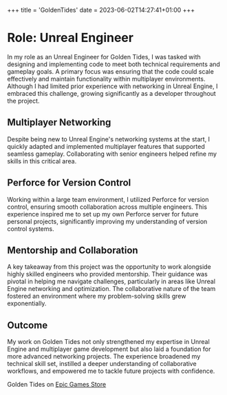 +++
title = 'GoldenTides'
date = 2023-06-02T14:27:41+01:00
+++

# Role: Unreal Engineer

In my role as an Unreal Engineer for Golden Tides, I was tasked with designing and implementing code to meet both technical requirements and gameplay goals. A primary focus was ensuring that the code could scale effectively and maintain functionality within multiplayer environments. Although I had limited prior experience with networking in Unreal Engine, I embraced this challenge, growing significantly as a developer throughout the project.

## Multiplayer Networking
 Despite being new to Unreal Engine's networking systems at the start, I quickly adapted and implemented multiplayer features that supported seamless gameplay. Collaborating with senior engineers helped refine my skills in this critical area.

## Perforce for Version Control
 Working within a large team environment, I utilized Perforce for version control, ensuring smooth collaboration across multiple engineers. This experience inspired me to set up my own Perforce server for future personal projects, significantly improving my understanding of version control systems.

## Mentorship and Collaboration 
 A key takeaway from this project was the opportunity to work alongside highly skilled engineers who provided mentorship. Their guidance was pivotal in helping me navigate challenges, particularly in areas like Unreal Engine networking and optimization. The collaborative nature of the team fostered an environment where my problem-solving skills grew exponentially.

## Outcome
My work on Golden Tides not only strengthened my expertise in Unreal Engine and multiplayer game development but also laid a foundation for more advanced networking projects. The experience broadened my technical skill set, instilled a deeper understanding of collaborative workflows, and empowered me to tackle future projects with confidence.

Golden Tides on [Epic Games Store](https://store.epicgames.com/en-US/p/golden-tides-a4be8c)